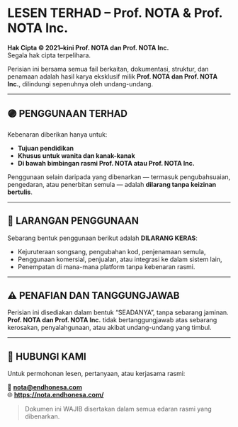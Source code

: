 # LESEN TERHAD – Prof. NOTA & Prof. NOTA Inc.

**Hak Cipta © 2021–kini Prof. NOTA dan Prof. NOTA Inc.**  
Segala hak cipta terpelihara.

Perisian ini bersama semua fail berkaitan, dokumentasi, struktur, dan penamaan adalah hasil karya eksklusif milik **Prof. NOTA dan Prof. NOTA Inc.**, dilindungi sepenuhnya oleh undang-undang.

---

## 🟣 PENGGUNAAN TERHAD

Kebenaran diberikan hanya untuk:
- **Tujuan pendidikan**
- **Khusus untuk wanita dan kanak-kanak**
- **Di bawah bimbingan rasmi Prof. NOTA atau Prof. NOTA Inc.**

Penggunaan selain daripada yang dibenarkan — termasuk pengubahsuaian, pengedaran, atau penerbitan semula — adalah **dilarang tanpa keizinan bertulis**.

---

## 🚫 LARANGAN PENGGUNAAN

Sebarang bentuk penggunaan berikut adalah **DILARANG KERAS**:
- Kejuruteraan songsang, pengubahan kod, penjenamaan semula,
- Penggunaan komersial, penjualan, atau integrasi ke dalam sistem lain,
- Penempatan di mana-mana platform tanpa kebenaran rasmi.

---

## ⚠️ PENAFIAN DAN TANGGUNGJAWAB

Perisian ini disediakan dalam bentuk “SEADANYA”, tanpa sebarang jaminan.  
**Prof. NOTA dan Prof. NOTA Inc.** tidak bertanggungjawab atas sebarang kerosakan, penyalahgunaan, atau akibat undang-undang yang timbul.

---

## 📮 HUBUNGI KAMI

Untuk permohonan lesen, pertanyaan, atau kerjasama rasmi:

📧 **nota@endhonesa.com**  
🌐 **https://nota.endhonesa.com/**

> Dokumen ini WAJIB disertakan dalam semua edaran rasmi yang dibenarkan.
